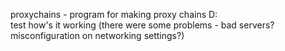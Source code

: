 proxychains - program for making proxy chains D:  
test how's it working (there were some problems - bad servers? misconfiguration on networking settings?)

